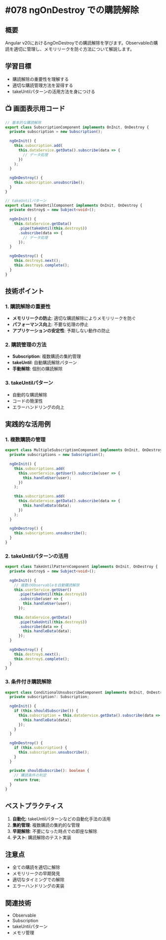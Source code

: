 # #078 ngOnDestroy での購読解除

## 概要
Angular v20におけるngOnDestroyでの購読解除を学びます。Observableの購読を適切に管理し、メモリリークを防ぐ方法について解説します。

## 学習目標
- 購読解除の重要性を理解する
- 適切な購読管理方法を習得する
- takeUntilパターンの活用方法を身につける

## 📺 画面表示用コード

```typescript
// 基本的な購読解除
export class SubscriptionComponent implements OnInit, OnDestroy {
  private subscription = new Subscription();
  
  ngOnInit() {
    this.subscription.add(
      this.dataService.getData().subscribe(data => {
        // データ処理
      })
    );
  }
  
  ngOnDestroy() {
    this.subscription.unsubscribe();
  }
}
```

```typescript
// takeUntilパターン
export class TakeUntilComponent implements OnInit, OnDestroy {
  private destroy$ = new Subject<void>();
  
  ngOnInit() {
    this.dataService.getData()
      .pipe(takeUntil(this.destroy$))
      .subscribe(data => {
        // データ処理
      });
  }
  
  ngOnDestroy() {
    this.destroy$.next();
    this.destroy$.complete();
  }
}
```

## 技術ポイント

### 1. 購読解除の重要性
- **メモリリークの防止**: 適切な購読解除によりメモリリークを防ぐ
- **パフォーマンス向上**: 不要な処理の停止
- **アプリケーションの安定性**: 予期しない動作の防止

### 2. 購読管理の方法
- **Subscription**: 複数購読の集約管理
- **takeUntil**: 自動購読解除パターン
- **手動解除**: 個別の購読解除

### 3. takeUntilパターン
- 自動的な購読解除
- コードの簡潔性
- エラーハンドリングの向上

## 実践的な活用例

### 1. 複数購読の管理
```typescript
export class MultipleSubscriptionComponent implements OnInit, OnDestroy {
  private subscriptions = new Subscription();
  
  ngOnInit() {
    this.subscriptions.add(
      this.userService.getUser().subscribe(user => {
        this.handleUser(user);
      })
    );
    
    this.subscriptions.add(
      this.dataService.getData().subscribe(data => {
        this.handleData(data);
      })
    );
  }
  
  ngOnDestroy() {
    this.subscriptions.unsubscribe();
  }
}
```

### 2. takeUntilパターンの活用
```typescript
export class TakeUntilPatternComponent implements OnInit, OnDestroy {
  private destroy$ = new Subject<void>();
  
  ngOnInit() {
    // 複数のObservableを自動購読解除
    this.userService.getUser()
      .pipe(takeUntil(this.destroy$))
      .subscribe(user => {
        this.handleUser(user);
      });
      
    this.dataService.getData()
      .pipe(takeUntil(this.destroy$))
      .subscribe(data => {
        this.handleData(data);
      });
  }
  
  ngOnDestroy() {
    this.destroy$.next();
    this.destroy$.complete();
  }
}
```

### 3. 条件付き購読解除
```typescript
export class ConditionalUnsubscribeComponent implements OnInit, OnDestroy {
  private subscription?: Subscription;
  
  ngOnInit() {
    if (this.shouldSubscribe()) {
      this.subscription = this.dataService.getData().subscribe(data => {
        this.handleData(data);
      });
    }
  }
  
  ngOnDestroy() {
    if (this.subscription) {
      this.subscription.unsubscribe();
    }
  }
  
  private shouldSubscribe(): boolean {
    // 購読条件の判定
    return true;
  }
}
```

## ベストプラクティス

1. **自動化**: takeUntilパターンなどの自動化手法の活用
2. **集約管理**: 複数購読の集約的な管理
3. **早期解除**: 不要になった時点での即座な解除
4. **テスト**: 購読解除のテスト実装

## 注意点

- 全ての購読を適切に解除
- メモリリークの早期発見
- 適切なタイミングでの解除
- エラーハンドリングの実装

## 関連技術
- Observable
- Subscription
- takeUntilパターン
- メモリ管理
